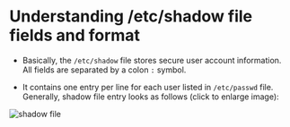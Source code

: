 # Understanding /etc/shadow file fields and format

- Basically, the `/etc/shadow` file stores secure user account information. All fields are separated by a colon `:` symbol.

- It contains one entry per line for each user listed in `/etc/passwd` file. Generally, shadow file entry looks as follows (click to enlarge image):

![shadow file](../imgs/shadow-file.webp)
